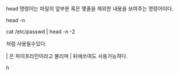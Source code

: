 head 명령어는 파일의 앞부분 혹은 몇줄을 제외한 내용을 보여주는 명령어이다.

head -n

cat /etc/passwd | head -n -2

처럼 사용될수있다. 

| 은 파이프라인이라고 불리며 | 뒤에쓰여도 사용가능하다.

h

